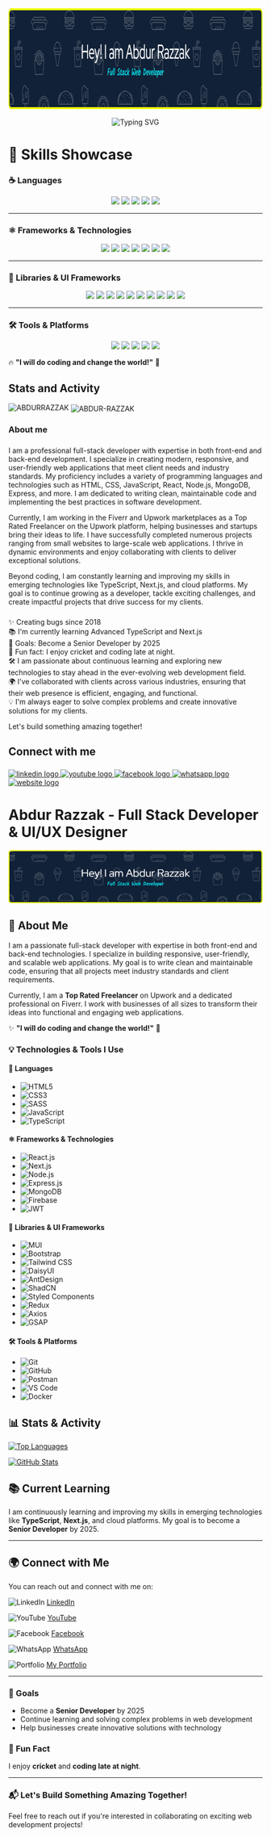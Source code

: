 <div align="center">
    <img height="200" src="https://raw.githubusercontent.com/fabrazzak/fabrazzak/refs/heads/main/github-header-image%20(1).png" />
</div>
<p align="center">
  <img src="https://readme-typing-svg.herokuapp.com?font=Nunito&pause=1000&width=435&lines=I+am+a+Front-end+Developer+%26+UI+designer" alt="Typing SVG">
</p>


<h1 align="left">🧠 Skills Showcase</h1>

### ☕ Languages  
<p align="center">
  <img src="https://img.shields.io/badge/html5-%23E34F26.svg?style=for-the-badge&logo=html5&logoColor=white" />
  <img src="https://img.shields.io/badge/css3-%231572B6.svg?style=for-the-badge&logo=css3&logoColor=white" />
  <img src="https://img.shields.io/badge/SASS-hotpink.svg?style=for-the-badge&logo=SASS&logoColor=white" />
  <img src="https://img.shields.io/badge/JavaScript%20-%23F7DF1E.svg?style=for-the-badge&logo=javascript&logoColor=black" />
  <img src="https://img.shields.io/badge/typescript-3178C6.svg?style=for-the-badge&logo=typescript&logoColor=white" />
</p>  

---

### ⚛️ Frameworks & Technologies  
<p align="center">
  <img src="https://img.shields.io/badge/react.js-61DAFB.svg?style=for-the-badge&logo=react&logoColor=black" />
  <img src="https://img.shields.io/badge/next.js-000000.svg?style=for-the-badge&logo=nextdotjs&logoColor=white" />
  <img src="https://img.shields.io/badge/node.js-339933.svg?style=for-the-badge&logo=nodedotjs&logoColor=white" />
  <img src="https://img.shields.io/badge/express.js-%23404d59.svg?style=for-the-badge&logo=express&logoColor=%2361DAFB" />
  <img src="https://img.shields.io/badge/MongoDB-%2347A248.svg?style=for-the-badge&logo=mongodb&logoColor=white" />
  <img src="https://img.shields.io/badge/Firebase-FFCA28.svg?style=for-the-badge&logo=firebase&logoColor=black" />
  <img src="https://img.shields.io/badge/JWT-000000.svg?style=for-the-badge&logo=jsonwebtokens&logoColor=white" />
</p>  

---

### 📘 Libraries & UI Frameworks  
<p align="center">
  <img src="https://img.shields.io/badge/mui-007FFF.svg?style=for-the-badge&logo=mui&logoColor=white" />
  <img src="https://img.shields.io/badge/Bootstrap-7952B3.svg?style=for-the-badge&logo=bootstrap&logoColor=white" />
  <img src="https://img.shields.io/badge/tailwind_css-06B6D4.svg?style=for-the-badge&logo=tailwindcss&logoColor=white" />
  <img src="https://img.shields.io/badge/DaisyUI-5A0EF8.svg?style=for-the-badge&logo=daisyui&logoColor=white" />
  <img src="https://img.shields.io/badge/AntDesign-0170FE.svg?style=for-the-badge&logo=antdesign&logoColor=white" />
  <img src="https://img.shields.io/badge/ShadCN-18181B.svg?style=for-the-badge&logo=shadcn&logoColor=white" />
  <img src="https://img.shields.io/badge/styled--components-DB7093?style=for-the-badge&logo=styled-components&logoColor=white" />
  <img src="https://img.shields.io/badge/Redux-764ABC.svg?style=for-the-badge&logo=redux&logoColor=white" />
  <img src="https://img.shields.io/badge/Axios-5A29E4.svg?style=for-the-badge&logo=axios&logoColor=white" />
  <img src="https://img.shields.io/badge/GSAP-00FF00.svg?style=for-the-badge&logo=greensock&logoColor=black" />
</p>  

---

### 🛠️ Tools & Platforms  
<p align="center">
  <img src="https://img.shields.io/badge/Git-F05032.svg?style=for-the-badge&logo=git&logoColor=white" />
  <img src="https://img.shields.io/badge/GitHub-181717.svg?style=for-the-badge&logo=github&logoColor=white" />
  <img src="https://img.shields.io/badge/Postman-FF6C37.svg?style=for-the-badge&logo=postman&logoColor=white" />
  <img src="https://img.shields.io/badge/VS_Code-007ACC.svg?style=for-the-badge&logo=visual-studio-code&logoColor=white" />
  <img src="https://img.shields.io/badge/Docker-2496ED.svg?style=for-the-badge&logo=docker&logoColor=white" />
</p>


🔥 **"I will do coding and change the world!"** 🚀

###

<h2 align="left">Stats and Activity</h2>
<p><img align="left" src="https://github-readme-stats.vercel.app/api/top-langs?username=fabrazzak&show_icons=true&locale=en&layout=compact" alt="ABDURRAZZAK" /></p>


<p>&nbsp;<img align="center" src="https://github-readme-stats.vercel.app/api?username=fabrazzak&show_icons=true&locale=en" alt="ABDUR-RAZZAK" /></p>

<h3 align="left">About me</h3>

###

<p align="left">
I am a professional full-stack developer with expertise in both front-end and back-end development. I specialize in creating modern, responsive, and user-friendly web applications that meet client needs and industry standards. My proficiency includes a variety of programming languages and technologies such as HTML, CSS, JavaScript, React, Node.js, MongoDB, Express, and more. I am dedicated to writing clean, maintainable code and implementing the best practices in software development.
</p>

<p align="left">
Currently, I am working in the Fiverr and Upwork marketplaces as a Top Rated Freelancer on the Upwork platform, helping businesses and startups bring their ideas to life. I have successfully completed numerous projects ranging from small websites to large-scale web applications. I thrive in dynamic environments and enjoy collaborating with clients to deliver exceptional solutions.
</p>


<p align="left">
Beyond coding, I am constantly learning and improving my skills in emerging technologies like TypeScript, Next.js, and cloud platforms. My goal is to continue growing as a developer, tackle exciting challenges, and create impactful projects that drive success for my clients.
</p>






###

<p align="left">
✨ Creating bugs since 2018  
</br>
📚 I'm currently learning Advanced TypeScript and Next.js  
  </br>
🎯 Goals: Become a Senior Developer by 2025  
</br>
🎲 Fun fact: I enjoy cricket and coding late at night.  
</br>
🛠 I am passionate about continuous learning and exploring new technologies to stay ahead in the ever-evolving web development field.  
</br>
🌍 I’ve collaborated with clients across various industries, ensuring that their web presence is efficient, engaging, and functional.  
</br>
💡 I'm always eager to solve complex problems and create innovative solutions for my clients.  

</p>

Let's build something amazing together!



###

<h2 align="left">Connect with me</h2>

###

<div align="left">
  <a href="https://www.linkedin.com/in/abdur-razzak80/" target="_blank">
    <img src="https://raw.githubusercontent.com/maurodesouza/profile-readme-generator/master/src/assets/icons/social/linkedin/default.svg" width="52" height="40" alt="linkedin logo" />
  </a>
  <a href="https://www.youtube.com/@AbdurRazzak-i2f" target="_blank">
    <img src="https://raw.githubusercontent.com/maurodesouza/profile-readme-generator/master/src/assets/icons/social/youtube/default.svg" width="52" height="40" alt="youtube logo" />
  </a>
  <a href="https://www.facebook.com/Abdurrazzak309/" target="_blank">
    <img src="https://raw.githubusercontent.com/maurodesouza/profile-readme-generator/master/src/assets/icons/social/facebook/default.svg" width="52" height="40" alt="facebook logo" />
  </a>
 <a href="https://wa.me/01703906080" target="_blank">
  <img src="https://raw.githubusercontent.com/maurodesouza/profile-readme-generator/master/src/assets/icons/social/whatsapp/default.svg" width="52" height="40" alt="whatsapp logo" />
</a>
  <a href="https://abdur-razzak.online/" target="_blank">
    <img src="https://img.icons8.com/ios-filled/50/000000/domain.png" width="52" height="40" alt="website logo" />
  </a>
</div>



# Abdur Razzak - Full Stack Developer & UI/UX Designer

![Header Image](https://raw.githubusercontent.com/fabrazzak/fabrazzak/refs/heads/main/github-header-image%20(1).png)

## 🌟 About Me

I am a passionate full-stack developer with expertise in both front-end and back-end technologies. I specialize in building responsive, user-friendly, and scalable web applications. My goal is to write clean and maintainable code, ensuring that all projects meet industry standards and client requirements.

Currently, I am a **Top Rated Freelancer** on Upwork and a dedicated professional on Fiverr. I work with businesses of all sizes to transform their ideas into functional and engaging web applications.

✨ **"I will do coding and change the world!"** 🚀

### 💡 Technologies & Tools I Use

#### 📜 Languages
- ![HTML5](https://img.shields.io/badge/html5-%23E34F26.svg?style=for-the-badge&logo=html5&logoColor=white)
- ![CSS3](https://img.shields.io/badge/css3-%231572B6.svg?style=for-the-badge&logo=css3&logoColor=white)
- ![SASS](https://img.shields.io/badge/SASS-hotpink.svg?style=for-the-badge&logo=SASS&logoColor=white)
- ![JavaScript](https://img.shields.io/badge/JavaScript%20-%23F7DF1E.svg?style=for-the-badge&logo=javascript&logoColor=black)
- ![TypeScript](https://img.shields.io/badge/typescript-3178C6.svg?style=for-the-badge&logo=typescript&logoColor=white)

#### ⚛️ Frameworks & Technologies
- ![React.js](https://img.shields.io/badge/react.js-61DAFB.svg?style=for-the-badge&logo=react&logoColor=black)
- ![Next.js](https://img.shields.io/badge/next.js-000000.svg?style=for-the-badge&logo=nextdotjs&logoColor=white)
- ![Node.js](https://img.shields.io/badge/node.js-339933.svg?style=for-the-badge&logo=nodedotjs&logoColor=white)
- ![Express.js](https://img.shields.io/badge/express.js-%23404d59.svg?style=for-the-badge&logo=express&logoColor=%2361DAFB)
- ![MongoDB](https://img.shields.io/badge/MongoDB-%2347A248.svg?style=for-the-badge&logo=mongodb&logoColor=white)
- ![Firebase](https://img.shields.io/badge/Firebase-FFCA28.svg?style=for-the-badge&logo=firebase&logoColor=black)
- ![JWT](https://img.shields.io/badge/JWT-000000.svg?style=for-the-badge&logo=jsonwebtokens&logoColor=white)

#### 📘 Libraries & UI Frameworks
- ![MUI](https://img.shields.io/badge/mui-007FFF.svg?style=for-the-badge&logo=mui&logoColor=white)
- ![Bootstrap](https://img.shields.io/badge/Bootstrap-7952B3.svg?style=for-the-badge&logo=bootstrap&logoColor=white)
- ![Tailwind CSS](https://img.shields.io/badge/tailwind_css-06B6D4.svg?style=for-the-badge&logo=tailwindcss&logoColor=white)
- ![DaisyUI](https://img.shields.io/badge/DaisyUI-5A0EF8.svg?style=for-the-badge&logo=daisyui&logoColor=white)
- ![AntDesign](https://img.shields.io/badge/AntDesign-0170FE.svg?style=for-the-badge&logo=antdesign&logoColor=white)
- ![ShadCN](https://img.shields.io/badge/ShadCN-18181B.svg?style=for-the-badge&logo=shadcn&logoColor=white)
- ![Styled Components](https://img.shields.io/badge/styled--components-DB7093?style=for-the-badge&logo=styled-components&logoColor=white)
- ![Redux](https://img.shields.io/badge/Redux-764ABC.svg?style=for-the-badge&logo=redux&logoColor=white)
- ![Axios](https://img.shields.io/badge/Axios-5A29E4.svg?style=for-the-badge&logo=axios&logoColor=white)
- ![GSAP](https://img.shields.io/badge/GSAP-00FF00.svg?style=for-the-badge&logo=greensock&logoColor=black)

#### 🛠️ Tools & Platforms
- ![Git](https://img.shields.io/badge/Git-F05032.svg?style=for-the-badge&logo=git&logoColor=white)
- ![GitHub](https://img.shields.io/badge/GitHub-181717.svg?style=for-the-badge&logo=github&logoColor=white)
- ![Postman](https://img.shields.io/badge/Postman-FF6C37.svg?style=for-the-badge&logo=postman&logoColor=white)
- ![VS Code](https://img.shields.io/badge/VS_Code-007ACC.svg?style=for-the-badge&logo=visual-studio-code&logoColor=white)
- ![Docker](https://img.shields.io/badge/Docker-2496ED.svg?style=for-the-badge&logo=docker&logoColor=white)

## 📊 Stats & Activity

[![Top Languages](https://github-readme-stats.vercel.app/api/top-langs?username=fabrazzak&show_icons=true&locale=en&layout=compact)](https://github.com/fabrazzak)

[![GitHub Stats](https://github-readme-stats.vercel.app/api?username=fabrazzak&show_icons=true&locale=en)](https://github.com/fabrazzak)

## 📚 Current Learning
I am continuously learning and improving my skills in emerging technologies like **TypeScript**, **Next.js**, and cloud platforms. My goal is to become a **Senior Developer** by 2025.

---

## 🌍 Connect with Me

You can reach out and connect with me on:

![LinkedIn](https://img.shields.io/badge/LinkedIn-0A66C2.svg?style=for-the-badge&logo=linkedin&logoColor=white)
[LinkedIn](https://www.linkedin.com/in/abdur-razzak80/)

![YouTube](https://img.shields.io/badge/YouTube-FF0000.svg?style=for-the-badge&logo=youtube&logoColor=white)
[YouTube](https://www.youtube.com/@AbdurRazzak-i2f)

![Facebook](https://img.shields.io/badge/Facebook-1877F2.svg?style=for-the-badge&logo=facebook&logoColor=white)
[Facebook](https://www.facebook.com/Abdurrazzak309/)

![WhatsApp](https://img.shields.io/badge/WhatsApp-25D366.svg?style=for-the-badge&logo=whatsapp&logoColor=white)
[WhatsApp](https://wa.me/01703906080)

![Portfolio](https://img.shields.io/badge/Portfolio-9538E2.svg?style=for-the-badge&logo=github&logoColor=white)
[My Portfolio](https://abdur-razzak.online/)


---

### 🎯 Goals
- Become a **Senior Developer** by 2025
- Continue learning and solving complex problems in web development
- Help businesses create innovative solutions with technology

### 🎲 Fun Fact
I enjoy **cricket** and **coding late at night**.

---

### 📬 Let's Build Something Amazing Together!
Feel free to reach out if you're interested in collaborating on exciting web development projects!




